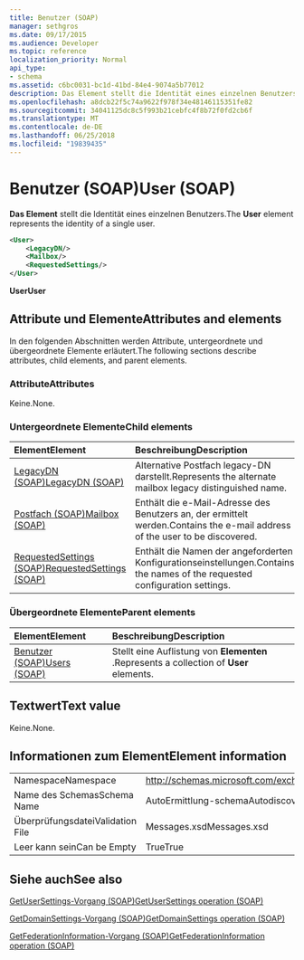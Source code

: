 ```yaml
---
title: Benutzer (SOAP)
manager: sethgros
ms.date: 09/17/2015
ms.audience: Developer
ms.topic: reference
localization_priority: Normal
api_type:
- schema
ms.assetid: c6bc0031-bc1d-41bd-84e4-9074a5b77012
description: Das Element stellt die Identität eines einzelnen Benutzers.
ms.openlocfilehash: a8dcb22f5c74a9622f978f34e48146115351fe82
ms.sourcegitcommit: 34041125dc8c5f993b21cebfc4f8b72f0fd2cb6f
ms.translationtype: MT
ms.contentlocale: de-DE
ms.lasthandoff: 06/25/2018
ms.locfileid: "19839435"
---
```

# <a name="user-soap"></a><span data-ttu-id="986bb-103">Benutzer (SOAP)</span><span class="sxs-lookup"><span data-stu-id="986bb-103">User (SOAP)</span></span>

<span data-ttu-id="986bb-104">**Das Element** stellt die Identität eines einzelnen Benutzers.</span><span class="sxs-lookup"><span data-stu-id="986bb-104">The **User** element represents the identity of a single user.</span></span> 
  
```XML
<User>
    <LegacyDN/>
    <Mailbox/>
    <RequestedSettings/>
</User>
```

 <span data-ttu-id="986bb-105">**User**</span><span class="sxs-lookup"><span data-stu-id="986bb-105">**User**</span></span>
## <a name="attributes-and-elements"></a><span data-ttu-id="986bb-106">Attribute und Elemente</span><span class="sxs-lookup"><span data-stu-id="986bb-106">Attributes and elements</span></span>

<span data-ttu-id="986bb-107">In den folgenden Abschnitten werden Attribute, untergeordnete und übergeordnete Elemente erläutert.</span><span class="sxs-lookup"><span data-stu-id="986bb-107">The following sections describe attributes, child elements, and parent elements.</span></span>
  
### <a name="attributes"></a><span data-ttu-id="986bb-108">Attribute</span><span class="sxs-lookup"><span data-stu-id="986bb-108">Attributes</span></span>

<span data-ttu-id="986bb-109">Keine.</span><span class="sxs-lookup"><span data-stu-id="986bb-109">None.</span></span>
  
### <a name="child-elements"></a><span data-ttu-id="986bb-110">Untergeordnete Elemente</span><span class="sxs-lookup"><span data-stu-id="986bb-110">Child elements</span></span>

|<span data-ttu-id="986bb-111">**Element**</span><span class="sxs-lookup"><span data-stu-id="986bb-111">**Element**</span></span>|<span data-ttu-id="986bb-112">**Beschreibung**</span><span class="sxs-lookup"><span data-stu-id="986bb-112">**Description**</span></span>|
|:-----|:-----|
|[<span data-ttu-id="986bb-113">LegacyDN (SOAP)</span><span class="sxs-lookup"><span data-stu-id="986bb-113">LegacyDN (SOAP)</span></span>](legacydn-soap.md) <br/> |<span data-ttu-id="986bb-114">Alternative Postfach legacy-DN darstellt.</span><span class="sxs-lookup"><span data-stu-id="986bb-114">Represents the alternate mailbox legacy distinguished name.</span></span>  <br/> |
|[<span data-ttu-id="986bb-115">Postfach (SOAP)</span><span class="sxs-lookup"><span data-stu-id="986bb-115">Mailbox (SOAP)</span></span>](mailbox-soap.md) <br/> |<span data-ttu-id="986bb-116">Enthält die e-Mail-Adresse des Benutzers an, der ermittelt werden.</span><span class="sxs-lookup"><span data-stu-id="986bb-116">Contains the e-mail address of the user to be discovered.</span></span>  <br/> |
|[<span data-ttu-id="986bb-117">RequestedSettings (SOAP)</span><span class="sxs-lookup"><span data-stu-id="986bb-117">RequestedSettings (SOAP)</span></span>](requestedsettings-soap.md) <br/> |<span data-ttu-id="986bb-118">Enthält die Namen der angeforderten Konfigurationseinstellungen.</span><span class="sxs-lookup"><span data-stu-id="986bb-118">Contains the names of the requested configuration settings.</span></span>  <br/> |
   
### <a name="parent-elements"></a><span data-ttu-id="986bb-119">Übergeordnete Elemente</span><span class="sxs-lookup"><span data-stu-id="986bb-119">Parent elements</span></span>

|<span data-ttu-id="986bb-120">**Element**</span><span class="sxs-lookup"><span data-stu-id="986bb-120">**Element**</span></span>|<span data-ttu-id="986bb-121">**Beschreibung**</span><span class="sxs-lookup"><span data-stu-id="986bb-121">**Description**</span></span>|
|:-----|:-----|
|[<span data-ttu-id="986bb-122">Benutzer (SOAP)</span><span class="sxs-lookup"><span data-stu-id="986bb-122">Users (SOAP)</span></span>](users-soap.md) <br/> |<span data-ttu-id="986bb-123">Stellt eine Auflistung von **Elementen** .</span><span class="sxs-lookup"><span data-stu-id="986bb-123">Represents a collection of **User** elements.</span></span>  <br/> |
   
## <a name="text-value"></a><span data-ttu-id="986bb-124">Textwert</span><span class="sxs-lookup"><span data-stu-id="986bb-124">Text value</span></span>

<span data-ttu-id="986bb-125">Keine.</span><span class="sxs-lookup"><span data-stu-id="986bb-125">None.</span></span>
  
## <a name="element-information"></a><span data-ttu-id="986bb-126">Informationen zum Element</span><span class="sxs-lookup"><span data-stu-id="986bb-126">Element information</span></span>

|||
|:-----|:-----|
|<span data-ttu-id="986bb-127">Namespace</span><span class="sxs-lookup"><span data-stu-id="986bb-127">Namespace</span></span>  <br/> |http://schemas.microsoft.com/exchange/2010/Autodiscover  <br/> |
|<span data-ttu-id="986bb-128">Name des Schemas</span><span class="sxs-lookup"><span data-stu-id="986bb-128">Schema Name</span></span>  <br/> |<span data-ttu-id="986bb-129">AutoErmittlung-schema</span><span class="sxs-lookup"><span data-stu-id="986bb-129">Autodiscover schema</span></span>  <br/> |
|<span data-ttu-id="986bb-130">Überprüfungsdatei</span><span class="sxs-lookup"><span data-stu-id="986bb-130">Validation File</span></span>  <br/> |<span data-ttu-id="986bb-131">Messages.xsd</span><span class="sxs-lookup"><span data-stu-id="986bb-131">Messages.xsd</span></span>  <br/> |
|<span data-ttu-id="986bb-132">Leer kann sein</span><span class="sxs-lookup"><span data-stu-id="986bb-132">Can be Empty</span></span>  <br/> |<span data-ttu-id="986bb-133">True</span><span class="sxs-lookup"><span data-stu-id="986bb-133">True</span></span>  <br/> |
   
## <a name="see-also"></a><span data-ttu-id="986bb-134">Siehe auch</span><span class="sxs-lookup"><span data-stu-id="986bb-134">See also</span></span>



[<span data-ttu-id="986bb-135">GetUserSettings-Vorgang (SOAP)</span><span class="sxs-lookup"><span data-stu-id="986bb-135">GetUserSettings operation (SOAP)</span></span>](getusersettings-operation-soap.md)
  
[<span data-ttu-id="986bb-136">GetDomainSettings-Vorgang (SOAP)</span><span class="sxs-lookup"><span data-stu-id="986bb-136">GetDomainSettings operation (SOAP)</span></span>](getdomainsettings-operation-soap.md)
  
[<span data-ttu-id="986bb-137">GetFederationInformation-Vorgang (SOAP)</span><span class="sxs-lookup"><span data-stu-id="986bb-137">GetFederationInformation operation (SOAP)</span></span>](getfederationinformation-operation-soap.md)

